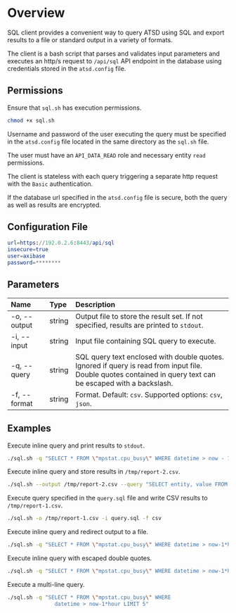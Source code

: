 ﻿# Overview

SQL client provides a convenient way to query ATSD using SQL and export results to a file or standard output in a variety of formats.

The client is a bash script that parses and validates input parameters and executes an http/s request to `/api/sql` API endpoint in the database using credentials stored in the `atsd.config` file.

## Permissions

Ensure that `sql.sh` has execution permissions.

```bash
chmod +x sql.sh
```

Username and password of the user executing the query must be specified in the `atsd.config` file located in the same directory as the `sql.sh` file.

The user must have an `API_DATA_READ` role and necessary entity `read` permissions.

The client is stateless with each query triggering a separate http request with the `Basic` authentication.

If the database url specified in the `atsd.config` file is secure, both the query as well as results are encrypted.

## Configuration File

```elm
url=https://192.0.2.6:8443/api/sql
insecure=true
user=axibase
password=********
```

## Parameters

| **Name** | **Type** | **Description** |
|:---|:---|:---|
| -o, --output | string | Output file to store the result set. If not specified, results are printed to `stdout`. |
| -i, --input | string | Input file containing SQL query to execute. |
| -q, --query | string | SQL query text enclosed with double quotes. Ignored if query is read from input file. <br>Double quotes contained in query text can be escaped with a backslash.|
| -f, --format | string | Format. Default: `csv`. Supported options: `csv`, `json`. |

## Examples

Execute inline query and print results to `stdout`.

```bash
./sql.sh -q "SELECT * FROM \"mpstat.cpu_busy\" WHERE datetime > now - 1*minute LIMIT 3"
```

Execute inline query and store results in `/tmp/report-2.csv`.

```bash
./sql.sh --output /tmp/report-2.csv --query "SELECT entity, value FROM \"mpstat.cpu_busy\" WHERE datetime > now - 1*minute LIMIT 3"
```

Execute query specified in the `query.sql` file and write CSV results to `/tmp/report-1.csv`.

```bash
./sql.sh -o /tmp/report-1.csv -i query.sql -f csv
```

Execute inline query and redirect output to a file.

```bash
./sql.sh -q "SELECT * FROM \"mpstat.cpu_busy\" WHERE datetime > now-1*hour LIMIT 2" > /tmp/test.csv
```

Execute inline query with escaped double quotes.

```bash
./sql.sh -q "SELECT * FROM \"mpstat.cpu_busy\" WHERE datetime > now-1*hour LIMIT 5"
```

Execute a multi-line query.

```bash
./sql.sh -q "SELECT * FROM \"mpstat.cpu_busy\" WHERE
               datetime > now-1*hour LIMIT 5"
```
